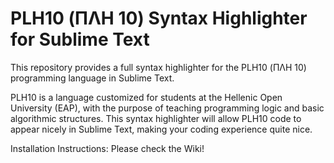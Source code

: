 # PLH10 (ΠΛΗ 10) Syntax Highlighter for Sublime Text

This repository provides a full syntax highlighter for the PLH10 (ΠΛΗ 10) programming language in Sublime Text.

PLH10 is a language customized for students at the Hellenic Open University (EAP),
with the purpose of teaching programming logic and basic algorithmic structures. 
This syntax highlighter will allow PLH10 code to appear nicely in Sublime Text, making your coding experience quite nice.

Installation Instructions: Please check the Wiki!
